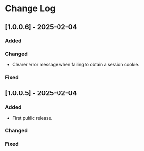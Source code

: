 
# Change Log

## [1.0.0.6] - 2025-02-04

### Added

### Changed
- Clearer error message when failing to obtain a session cookie.

### Fixed

## [1.0.0.5] - 2025-02-04

### Added

- First public release.

### Changed

### Fixed
